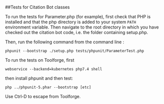 ##Tests for Citation Bot classes

To run the tests for Parameter.php (for example), first check that PHP is installed and that the
php directory is added to your system `PATH` environment variable.
Then navigate to the root directory in which you have checked out the citation bot code, 
i.e. the folder containing setup.php. 

Then, run the following command from the command line :

    phpunit --bootstrap ./setup.php tests/phpunit/ParameterTest.php

To run the tests on Toolforge, first

    webservice --backend=kubernetes php7.4 shell

then install phpunit and then test:

    php ../phpunit-5.phar --bootstrap [etc]

Use Ctrl-D to escape from Toolforge.
